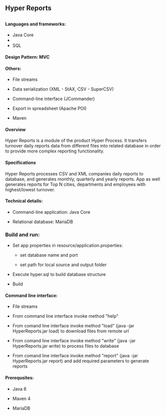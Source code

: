 <h2>Hyper Reports<h2>
<h4> Languages and frameworks:</h4>

 - Java Core  
 - 
 - SQL  
 

<h4> Design Pattern: MVC</h4>

<h4> Others: </h4>

- File streams
 
- Data serialization (XML - StAX, CSV - SuperCSV)  
    
- Command-line interface (JCommander)  

- Export in spreadsheet (Apache POI)  
    
- Maven  

<h4> Overview</h4>
Hyper Reports is a module of the product Hyper Process. It transfers turnover daily reports data from different files into related database in order to provide more complex reporting functionality.  

<h4> Specifications</h4>
Hyper Reports processes CSV and XML companies daily reports to database, and generates monthly, quarterly and yearly reports. App as well generates reports for Top N cities, departments and employees with highest/lowest turnover.  

<h4> Technical details:</h4>

- Command-line application: Java Core  

- Relational database: MariaDB  

<h3> Build and run: </h3>

- Set app properties in resource/application.properties:  
 
    - set database name and port  
    
    - set path for local source and output folder  

- Execute hyper.sql to build database structure  

- Build  

<h4> Command line interface:</h4>  

- File streams

- From command line interface invoke method "help"  

- From comand line interface invoke method "load" (java -jar HyperReports.jar load) to download files from remote url  

- From comand line interface invoke method "write" (java -jar HyperReports.jar write) to process files to database  

- From comand line interface invoke method "report" (java -jar HyperReports.jar report) and add required parameters to generate reports  


<h4> Prerequsites:</h4>  

- Java 8  

- Maven 4  

- MariaDB  